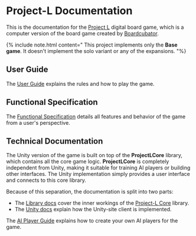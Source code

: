 <link rel='stylesheet' href='./css/markdown-alert.css'/>

# Project-L Documentation

This is the documentation for the [Project L](https://github.com/Couleslaw/Project-L) digital board game, which is a computer version of the board game created by [Boardcubator](https://www.boardcubator.com/games/project-l/).

{% include note.html content="
This project implements only the **Base game**. It doesn't implement the solo variant or any of the expansions.
"%}

## User Guide

The [User Guide](./UserDocs/index) explains the rules and how to play the game.

## Functional Specification

The [Functional Specification](./FunctionDocs/index) details all features and behavior of the game from a user's perspective.

## Technical Documentation

The Unity version of the game is built on top of the **ProjectLCore** library, which contains all the core game logic. **ProjectLCore** is completely independent from Unity, making it suitable for training AI players or building other interfaces. The Unity implementation simply provides a user interface and connects to this core library.

Because of this separation, the documentation is split into two parts:

- The [Library docs](./TechnicalDocs/core/index) cover the inner workings of the [Project-L Core](./ProjectLCoreDocs/index.html) library.
- The [Unity docs](./TechnicalDocs/unity/index) explain how the Unity-site client is implemented.

The [AI Player Guide](./AIPlayerGuide/index) explains how to create your own AI players for the game.
